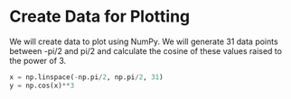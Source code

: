 # Create Data for Plotting

We will create data to plot using NumPy. We will generate 31 data points between -pi/2 and pi/2 and calculate the cosine of these values raised to the power of 3.

```python
x = np.linspace(-np.pi/2, np.pi/2, 31)
y = np.cos(x)**3
```
